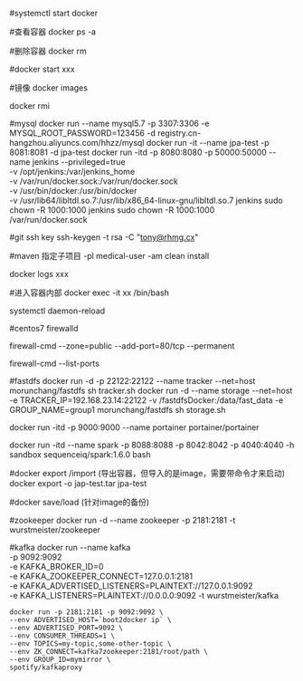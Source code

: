 #systemctl start docker 

#查看容器
docker ps -a

#删除容器
docker rm 

#docker start xxx

#镜像
docker images

docker rmi



#mysql
docker run --name mysql5.7 -p 3307:3306 -e MYSQL_ROOT_PASSWORD=123456 -d registry.cn-hangzhou.aliyuncs.com/hhzz/mysql
docker run -it --name jpa-test -p 8081:8081 -d jpa-test
docker run -itd -p 8080:8080 -p 50000:50000 --name jenkins --privileged=true \
-v /opt/jenkins:/var/jenkins_home \
-v /var/run/docker.sock:/var/run/docker.sock \
-v /usr/bin/docker:/usr/bin/docker \
-v /usr/lib64/libltdl.so.7:/usr/lib/x86_64-linux-gnu/libltdl.so.7  jenkins
sudo chown -R 1000:1000 jenkins
sudo chown -R 1000:1000 /var/run/docker.sock

#git ssh key
ssh-keygen -t rsa -C "tony@rhmg.cx"

#maven 指定子项目
-pl medical-user -am clean install

docker logs xxx


#进入容器内部
docker exec -it xx  /bin/bash


systemctl daemon-reload


#centos7 firewalld 

firewall-cmd --zone=public --add-port=80/tcp --permanent

firewall-cmd --list-ports

#fastdfs
docker run -d -p 22122:22122 --name tracker --net=host morunchang/fastdfs sh tracker.sh
docker run -d --name storage --net=host -e TRACKER_IP=192.168.23.14:22122 -v /fastdfsDocker:/data/fast_data -e GROUP_NAME=group1 morunchang/fastdfs sh storage.sh


docker run -itd -p 9000:9000 --name portainer portainer/portainer 

docker run -itd --name spark -p 8088:8088 -p 8042:8042 -p 4040:4040 -h sandbox sequenceiq/spark:1.6.0 bash


#docker export /import (导出容器，但导入的是image，需要带命令才来启动)
docker export -o jap-test.tar jpa-test

#docker save/load (针对image的备份)

#zookeeper
docker run -d --name zookeeper -p 2181:2181 -t wurstmeister/zookeeper

#kafka
	docker run  --name kafka \
	-p 9092:9092 \
	-e KAFKA_BROKER_ID=0 \
	-e KAFKA_ZOOKEEPER_CONNECT=127.0.0.1:2181 \
	-e KAFKA_ADVERTISED_LISTENERS=PLAINTEXT://127.0.0.1:9092 \
	-e KAFKA_LISTENERS=PLAINTEXT://0.0.0.0:9092 -t wurstmeister/kafka

	
	
	docker run -p 2181:2181 -p 9092:9092 \
    --env ADVERTISED_HOST=`boot2docker ip` \
    --env ADVERTISED_PORT=9092 \
    --env CONSUMER_THREADS=1 \
    --env TOPICS=my-topic,some-other-topic \
    --env ZK_CONNECT=kafka7zookeeper:2181/root/path \
    --env GROUP_ID=mymirror \
    spotify/kafkaproxy
